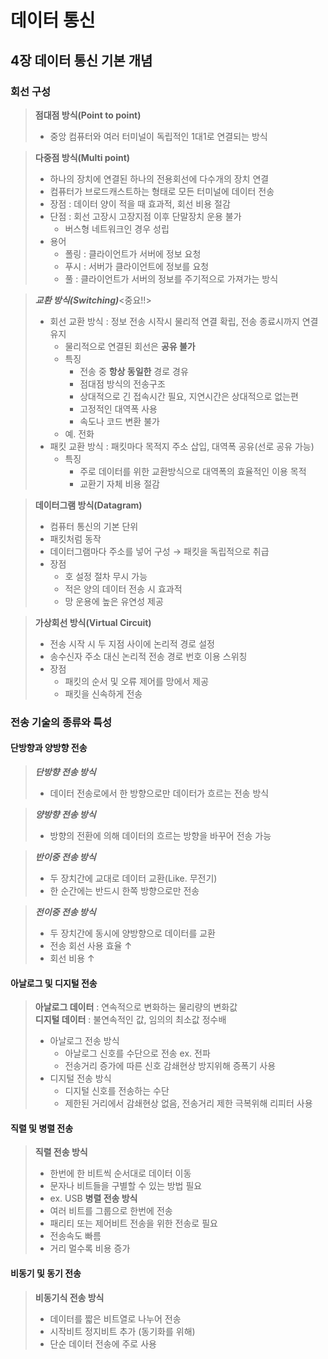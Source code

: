 # 데이터 통신  

## 4장 데이터 통신 기본 개념  

### 회선 구성
>**점대점 방식(Point to point)**  
>- 중앙 컴퓨터와 여러 터미널이 독립적인 1대1로 연결되는 방식

>**다중점 방식(Multi point)**  
>- 하나의 장치에 연결된 하나의 전용회선에 다수개의 장치 연결
>- 컴퓨터가 브로드캐스트하는 형태로 모든 터미널에 데이터 전송
>- 장점 : 데이터 양이 적을 때 효과적, 회선 비용 절감
>- 단점 : 회선 고장시 고장지점 이후 단말장치 운용 불가
>   - 버스형 네트워크인 경우 성립
>- 용어
>   - 폴링 : 클라이언트가 서버에 정보 요청
>   - 푸시 : 서버가 클라이언트에 정보를 요청
>   - 풀 : 클라이언트가 서버의 정보를 주기적으로 가져가는 방식

>**_교환 방식(Switching)_**<중요!!>
>- 회선 교환 방식 : 정보 전송 시작시 물리적 연결 확립, 전송 종료시까지 연결 유지
>   - 물리적으로 연결된 회선은 **공유 불가**
>   - 특징
>      - 전송 중 **항상 동일한** 경로 경유
>      - 점대점 방식의 전송구조
>      - 상대적으로 긴 접속시간 필요, 지연시간은 상대적으로 없는편
>      - 고정적인 대역폭 사용
>      - 속도나 코드 변환 불가
>   - 예. 전화
>- 패킷 교환 방식 : 패킷마다 목적지 주소 삽입, 대역폭 공유(선로 공유 가능)
>   - 특징
>       - 주로 데이터를 위한 교환방식으로 대역폭의 효율적인 이용 목적
>       - 교환기 자체 비용 절감

>**데이터그램 방식(Datagram)**
>- 컴퓨터 통신의 기본 단위
>- 패킷처럼 동작
>- 데이터그램마다 주소를 넣어 구성 &rarr; 패킷을 독립적으로 취급
>- 장점
>   - 호 설정 절차 무시 가능
>   - 적은 양의 데이터 전송 시 효과적
>   - 망 운용에 높은 유연성 제공

>**가상회선 방식(Virtual Circuit)**
>- 전송 시작 시 두 지점 사이에 논리적 경로 설정
>- 송수신자 주소 대신 논리적 전송 경로 번호 이용 스위칭
>- 장점
>   - 패킷의 순서 및 오류 제어를 망에서 제공
>   - 패킷을 신속하게 전송

### 전송 기술의 종류와 특성
#### 단방향과 양방향 전송
>**_단방향 전송 방식_**
>- 데이터 전송로에서 한 방향으로만 데이터가 흐르는 전송 방식

>**_양방향 전송 방식_**
>- 방향의 전환에 의해 데이터의 흐르는 방향을 바꾸어 전송 가능

>**_반이중 전송 방식_**
>- 두 장치간에 교대로 데이터 교환(Like. 무전기)
>- 한 순간에는 반드시 한쪽 방향으로만 전송

>**_전이중 전송 방식_**
>- 두 장치간에 동시에 양방향으로 데이터를 교환
>- 전송 회선 사용 효율 &uarr;
>- 회선 비용 &uarr;

#### 아날로그 및 디지털 전송
>**아날로그 데이터** : 연속적으로 변화하는 물리량의 변화값  
>**디지털 데이터** : 불연속적인 값, 임의의 최소값 정수배  
>- 아날로그 전송 방식
>   - 아날로그 신호를 수단으로 전송 ex. 전파
>   - 전송거리 증가에 따른 신호 감쇄현상 방지위해 증폭기 사용
>- 디지털 전송 방식
>   - 디지털 신호를 전송하는 수단
>   - 제한된 거리에서 감쇄현상 없음, 전송거리 제한 극복위해 리피터 사용

#### 직렬 및 병렬 전송
>**직렬 전송 방식**
>- 한번에 한 비트씩 순서대로 데이터 이동
>- 문자나 비트들을 구별할 수 있는 방법 필요
>- ex. USB
>**병렬 전송 방식**
>- 여러 비트를 그룹으로 한번에 전송
>- 패리티 또는 제어비트 전송을 위한 전송로 필요
>- 전송속도 빠름
>- 거리 멀수록 비용 증가

#### 비동기 및 동기 전송
>**비동기식 전송 방식**
>- 데이터를 짧은 비트열로 나누어 전송
>- 시작비트 정지비트 추가 (동기화를 위해)
>- 단순 데이터 전송에 주로 사용
>
